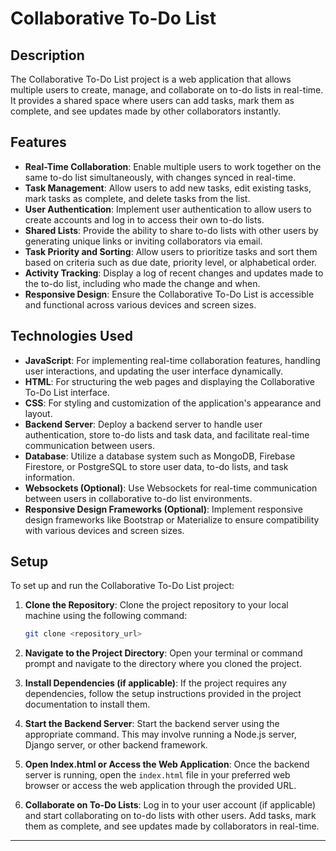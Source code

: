 # Collaborative To-Do List

## Description

The Collaborative To-Do List project is a web application that allows multiple users to create, manage, and collaborate on to-do lists in real-time. It provides a shared space where users can add tasks, mark them as complete, and see updates made by other collaborators instantly. 

## Features

- **Real-Time Collaboration**: Enable multiple users to work together on the same to-do list simultaneously, with changes synced in real-time.
- **Task Management**: Allow users to add new tasks, edit existing tasks, mark tasks as complete, and delete tasks from the list.
- **User Authentication**: Implement user authentication to allow users to create accounts and log in to access their own to-do lists.
- **Shared Lists**: Provide the ability to share to-do lists with other users by generating unique links or inviting collaborators via email.
- **Task Priority and Sorting**: Allow users to prioritize tasks and sort them based on criteria such as due date, priority level, or alphabetical order.
- **Activity Tracking**: Display a log of recent changes and updates made to the to-do list, including who made the change and when.
- **Responsive Design**: Ensure the Collaborative To-Do List is accessible and functional across various devices and screen sizes.

## Technologies Used

- **JavaScript**: For implementing real-time collaboration features, handling user interactions, and updating the user interface dynamically.
- **HTML**: For structuring the web pages and displaying the Collaborative To-Do List interface.
- **CSS**: For styling and customization of the application's appearance and layout.
- **Backend Server**: Deploy a backend server to handle user authentication, store to-do lists and task data, and facilitate real-time communication between users.
- **Database**: Utilize a database system such as MongoDB, Firebase Firestore, or PostgreSQL to store user data, to-do lists, and task information.
- **Websockets (Optional)**: Use Websockets for real-time communication between users in collaborative to-do list environments.
- **Responsive Design Frameworks (Optional)**: Implement responsive design frameworks like Bootstrap or Materialize to ensure compatibility with various devices and screen sizes.

## Setup

To set up and run the Collaborative To-Do List project:

1. **Clone the Repository**: Clone the project repository to your local machine using the following command:

   ```bash
   git clone <repository_url>
   ```

2. **Navigate to the Project Directory**: Open your terminal or command prompt and navigate to the directory where you cloned the project.

3. **Install Dependencies (if applicable)**: If the project requires any dependencies, follow the setup instructions provided in the project documentation to install them.

4. **Start the Backend Server**: Start the backend server using the appropriate command. This may involve running a Node.js server, Django server, or other backend framework.

5. **Open Index.html or Access the Web Application**: Once the backend server is running, open the `index.html` file in your preferred web browser or access the web application through the provided URL.

6. **Collaborate on To-Do Lists**: Log in to your user account (if applicable) and start collaborating on to-do lists with other users. Add tasks, mark them as complete, and see updates made by collaborators in real-time.

---